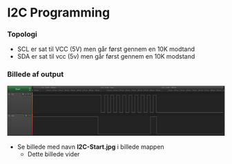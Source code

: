 # I2C Programming
### Topologi
- SCL er sat til VCC (5V) men går først gennem en 10K modtand
- SDA er sat til vcc (5v) men går først gennem en 10K modstand


### Billede af output
![Se billede med navn **I2C-Start.jpg** i billede mappen](billeder/I2C-Start.PNG "I2C Start")
- Se billede med navn **I2C-Start.jpg** i billede mappen
    - Dette billede vider

